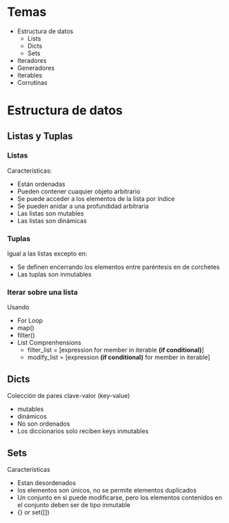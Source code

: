 # Temas

* Estructura de datos
    - Lists
    - Dicts
    - Sets
* Iteradores
* Generadores
* Iterables
* Corrutinas   

# Estructura de datos

## Listas y Tuplas

### Listas
Características:
* Están ordenadas
* Pueden contener cuaquier objeto arbitrario
* Se puede acceder a los elementos de la lista por índice
* Se pueden anidar a una profundidad arbitraria
* Las listas son mutables
* Las listas son dinámicas

### Tuplas
Igual a las listas excepto en:
* Se definen encerrando los elementos entre paréntesis en de corchetes
* Las tuplas son inmutables

### Iterar sobre una lista
Usando 
* For Loop
* map()
* filter()
* List Comprenhensions
    - filter_list = [expression for member in iterable __(if conditional)__]
    - modify_list = [expression __(if conditional)__ for member in iterable]

## Dicts

Colección de pares clave-valor (key-value)
* mutables
* dinámicos
* No son ordenados
* Los diccionarios solo reciben keys inmutables

## Sets

Características
* Estan desordenados
* los elementos son únicos, no se permite elementos duplicados
* Un conjunto en si puede modificarse, pero los elementos contenidos en el conjunto deben ser de tipo inmutable
* {} or set([])

